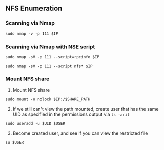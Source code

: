 ## NFS Enumeration

### Scanning via Nmap
```
sudo nmap -v -p 111 $IP
```

### Scanning via Nmap with NSE script
```
sudo nmap -sV -p 111 --script=rpcinfo $IP
```

```
sudo nmap -sV -p 111 --script nfs* $IP
```

### Mount NFS share
1. Mount NFS share
```
sudo mount -o nolock $IP:/$SHARE_PATH
```
2. If we still can't view the path mounted, create user that has the same UID as specified in the permissions output via `ls -aril`

```
sudo useradd -u $UID $USER
```
3. Become created user, and see if you can view the restricted file
```
su $USER
```

